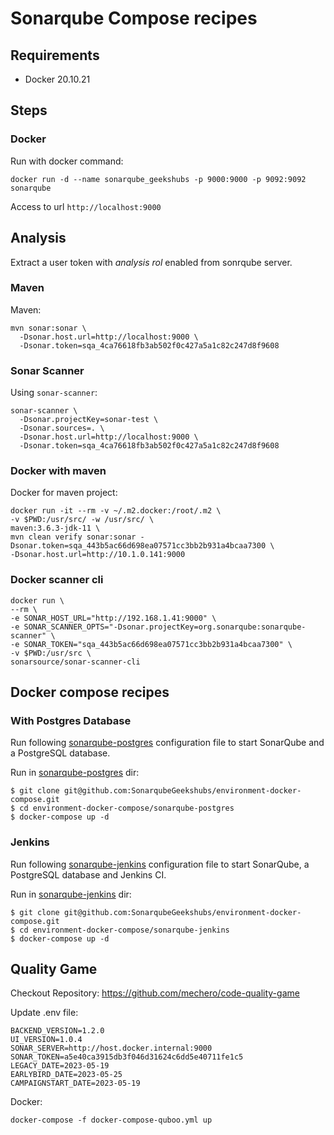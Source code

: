 # Sonarqube Compose recipes

## Requirements

 * Docker 20.10.21

## Steps

### Docker

Run with docker command:
```shell
docker run -d --name sonarqube_geekshubs -p 9000:9000 -p 9092:9092 sonarqube
```

Access to url `http://localhost:9000`

## Analysis

Extract a user token with _analysis rol_ enabled from sonrqube server.
### Maven

Maven:
```shell
mvn sonar:sonar \
  -Dsonar.host.url=http://localhost:9000 \
  -Dsonar.token=sqa_4ca76618fb3ab502f0c427a5a1c82c247d8f9608
```

### Sonar Scanner

Using `sonar-scanner`:
```shell
sonar-scanner \
  -Dsonar.projectKey=sonar-test \
  -Dsonar.sources=. \
  -Dsonar.host.url=http://localhost:9000 \
  -Dsonar.token=sqa_4ca76618fb3ab502f0c427a5a1c82c247d8f9608
```

### Docker with maven

Docker for maven project:
```shell
docker run -it --rm -v ~/.m2.docker:/root/.m2 \
-v $PWD:/usr/src/ -w /usr/src/ \
maven:3.6.3-jdk-11 \
mvn clean verify sonar:sonar -Dsonar.token=sqa_443b5ac66d698ea07571cc3bb2b931a4bcaa7300 \
-Dsonar.host.url=http://10.1.0.141:9000
```

### Docker scanner cli

```shell
docker run \
--rm \
-e SONAR_HOST_URL="http://192.168.1.41:9000" \
-e SONAR_SCANNER_OPTS="-Dsonar.projectKey=org.sonarqube:sonarqube-scanner" \
-e SONAR_TOKEN="sqa_443b5ac66d698ea07571cc3bb2b931a4bcaa7300" \
-v $PWD:/usr/src \
sonarsource/sonar-scanner-cli
```

## Docker compose recipes

### With Postgres Database

Run following [sonarqube-postgres](sonarqube-postgres/README.md) configuration file to start SonarQube and a PostgreSQL database.

Run in [sonarqube-postgres](sonarqube-postgres) dir:
```shell
$ git clone git@github.com:SonarqubeGeekshubs/environment-docker-compose.git
$ cd environment-docker-compose/sonarqube-postgres
$ docker-compose up -d
```

### Jenkins

Run following [sonarqube-jenkins](sonarqube-jenkins/README.md) configuration file to start SonarQube, a PostgreSQL database and Jenkins CI.

Run in [sonarqube-jenkins](sonarqube-jenkins) dir:
```shell
$ git clone git@github.com:SonarqubeGeekshubs/environment-docker-compose.git
$ cd environment-docker-compose/sonarqube-jenkins
$ docker-compose up -d
```
## Quality Game

Checkout Repository: https://github.com/mechero/code-quality-game

Update .env file:
```shell
BACKEND_VERSION=1.2.0
UI_VERSION=1.0.4
SONAR_SERVER=http://host.docker.internal:9000
SONAR_TOKEN=a5e40ca3915db3f046d31624c6dd5e40711fe1c5
LEGACY_DATE=2023-05-19
EARLYBIRD_DATE=2023-05-25
CAMPAIGNSTART_DATE=2023-05-19
```

Docker:
```shell
docker-compose -f docker-compose-quboo.yml up
```
